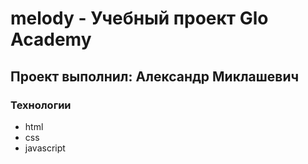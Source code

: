 # melody - Учебный проект Glo Academy
##  Проект выполнил: Александр Миклашевич
### Технологии
- html
- css
- javascript

